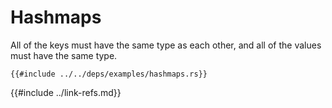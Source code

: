# Hashmaps

All of the keys must have the same type as each other, and all of the values must have the same type.

```rust,editable
{{#include ../../deps/examples/hashmaps.rs}}
```

{{#include ../link-refs.md}}
